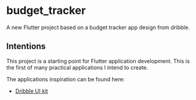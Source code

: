 # budget_tracker

A new Flutter project based on a budget tracker app design from dribble.

## Intentions

This project is a starting point for Flutter application development. This is the first of many practical applications I intend to create.

The applications inspiration can be found here:

- [Dribble UI kit](https://dribbble.com/shots/6390248-Budget-Tracker-Financial-app-UI-kit-Sketch-XD-Figma/attachments)

